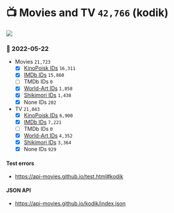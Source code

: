 # :tv: Movies and TV `42,766` (kodik)

<a href="https://API-Movies.github.io"><img src="https://API-Movies.github.io/banner.png?cache"></a>

### :date: 2022-05-22
- Movies `21,723`
  - [x] <a href="https://API-Movies.github.io/kodik/movie_kinopoisk_ids.json">KinoPoisk IDs</a> `16,311`
  - [x] <a href="https://API-Movies.github.io/kodik/movie_imdb_ids.json">IMDb IDs</a> `15,860`
  - [ ] TMDb IDs `0`
  - [x] <a href="https://API-Movies.github.io/kodik/movie_world_art_ids.json">World-Art IDs</a> `1,858`
  - [x] <a href="https://API-Movies.github.io/kodik/movie_shikimori_ids.json">Shikimori IDs</a> `1,438`
  - [x] None IDs `202`
- TV `21,043`
  - [x] <a href="https://API-Movies.github.io/kodik/tv_kinopoisk_ids.json">KinoPoisk IDs</a> `6,900`
  - [x] <a href="https://API-Movies.github.io/kodik/tv_imdb_ids.json">IMDb IDs</a> `7,221`
  - [ ] TMDb IDs `0`
  - [x] <a href="https://API-Movies.github.io/kodik/tv_world_art_ids.json">World-Art IDs</a> `4,352`
  - [x] <a href="https://API-Movies.github.io/kodik/tv_shikimori_ids.json">Shikimori IDs</a> `3,364`
  - [x] None IDs `929`
#### Test errors
- <a href='https://api-movies.github.io/test.html#kodik'>https://api-movies.github.io/test.html#kodik</a>
#### JSON API
- <a href='https://api-movies.github.io/kodik/index.json'>https://api-movies.github.io/kodik/index.json</a>
